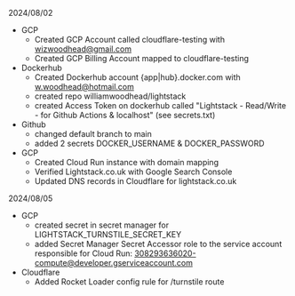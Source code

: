 2024/08/02
- GCP
    - Created GCP Account called cloudflare-testing with wizwoodhead@gmail.com
    - Created GCP Billing Account mapped to cloudflare-testing
- Dockerhub
    - Created Dockerhub account {app|hub}.docker.com with w.woodhead@hotmail.com
    - created repo williamwoodhead/lightstack
    - created Access Token on dockerhub called "Lightstack - Read/Write - for Github Actions & localhost" (see secrets.txt)
- Github
    - changed default branch to main
    - added 2 secrets DOCKER_USERNAME & DOCKER_PASSWORD
- GCP 
    - Created Cloud Run instance with domain mapping
    - Verified Lightstack.co.uk with Google Search Console
    - Updated DNS records in Cloudflare for lightstack.co.uk

2024/08/05 
- GCP
    - created secret in secret manager for LIGHTSTACK_TURNSTILE_SECRET_KEY
    - added Secret Manager Secret Accessor role to the service account responsible for Cloud Run: 308293636020-compute@developer.gserviceaccount.com
- Cloudflare
    - Added Rocket Loader config rule for /turnstile route


